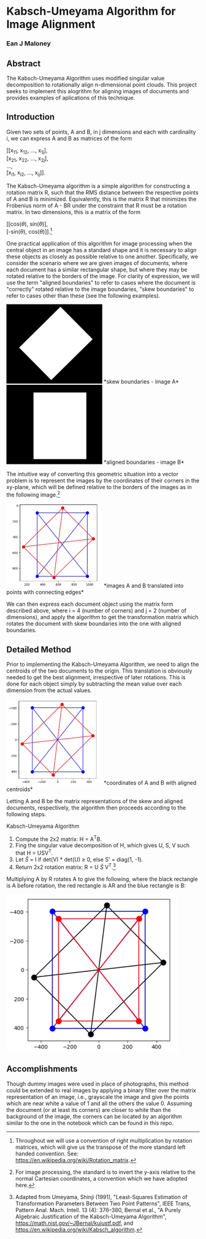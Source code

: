 # Kabsch-Umeyama Algorithm for Image Alignment
### Ean J Maloney

## Abstract
The Kabsch-Umeyama Algorithm uses modified singular value decomposition to rotationally align n-dimensional point clouds. This project seeks to implement this alogrithm for aligning images of documents and provides examples of aplications of this technique.

## Introduction
Given two sets of points, A and B, in j dimensions and each with cardinality i, we can express A and B as matrices of the form 

[[x<sub>11</sub>, x<sub>12</sub>, ..., x<sub>1j</sub>], <br>
[x<sub>21</sub>, x<sub>22</sub>, ..., x<sub>2j</sub>], <br>
..., <br>
[x<sub>i1</sub>, x<sub>i2</sub>, ..., x<sub>ij</sub>]].

The Kabsch-Umeyama algorithm is a simple algorithm for constructing a rotation matrix R, such that the RMS distance between the respective points of A and B is minimized. Equivalently, this is the matrix R that minimizes the Frobenius norm of A - BR under the constraint that R must be a rotation matrix. In two dimensions, this is a matrix of the form

[[cos($\theta$), sin($\theta$)], <br>
[-sin($\theta$), cos($\theta$)]].[^1]

One practical application of this algorithm for image processing when the central object in an image has a standard shape and it is necessary to align these objects as closely as possible relative to one another. Specifically, we consider the scenario where we are given images of documents, where each document has a similar rectangular shape, but where they may be rotated relative to the borders of the image. For clarity of expression, we will use the term "aligned boundaries" to refer to cases where the document is "correctly" rotated relative to the image boundaries, "skew boundaries" to refer to cases other than these (see the following examples).

<img src="page_rotated_45.jpg" width="250">
*skew boundaries - image A*

<img src="page_straight.jpg" width="250">
*aligned boundaries - image B*

The intuitive way of converting this geometric situation into a vector problem is to represent the images by the coordinates of their corners in the xy-plane, which will be defined relative to the borders of the images as in the following image.[^2] 

<img src="fig1.JPG" width="250">
*images A and B translated into points with connecting edges*

We can then express each document object using the matrix form described above, where i = 4 (number of corners) and j = 2 (number of dimensions), and apply the algorithm to get the transformation matrix which rotates the document with skew boundaries into the one with aligned boundaries.

## Detailed Method
Prior to implementing the Kabsch-Umeyama Algorithm, we need to align the centroids of the two documents to the origin. This translation is obviously needed to get the best alignment, irrespective of later rotations. This is done for each object simply by subtracting the mean value over each dimension from the actual values. 

<img src="fig2.JPG" width="250">
*coordinates of A and B with aligned centroids*

Letting A and B be the matrix representations of the skew and aligned documents, respectively, the algorithm then proceeds according to the following steps.

Kabsch-Umeyama Algorithm
1. Compute the 2x2 matrix: H = A<sup>T</sup>B.
2. Fing the singular value decomposition of H, which gives U, S, V such that H = USV<sup>T</sup>.
3. Let $\hat{S}$ = I if det(V) * det(U) $\geq$ 0, else S' = diag(1, -1).
4. Return 2x2 rotation matrix: R = U $\hat{S}$ V<sup>T</sup>.[^3] 

Multiplying A by R rotates A to give the following, where the black rectangle is A before rotation, the red rectangle is AR and the blue rectangle is B:

<img src="fig3.jpg">

## Accomplishments
Though dummy images were used in place of photographs, this method could be extended to real images by applying a binary filter over the matrix representation of an image, i.e., grayscale the image and give the points which are near white a value of 1 and all the others the value 0. Assuming the document (or at least its corners) are closer to white than the background of the image, the corners can be located by an algorithm similar to the one in the notebook which can be found in this repo.

[^1]: Throughout we will use a convention of right multiplication by rotation matrices, which will give us the transpose of the more standard left handed convention. See: https://en.wikipedia.org/wiki/Rotation_matrix.
[^2]: For image processing, the standard is to invert the y-axis relative to the normal Cartesian coordinates, a convention which we have adopted here.
[^3]: Adapted from Umeyama, Shinji (1991), "Least-Squares Estimation of Transformation Parameters Between Two Point Patterns", IEEE Trans, Pattern Anal. Mach. Intell. 13 (4): 376–380, Bernal et al., "A Purely Algebraic Justification of the
Kabsch-Umeyama Algorithm", https://math.nist.gov/~JBernal/kujustf.pdf, and https://en.wikipedia.org/wiki/Kabsch_algorithm.
